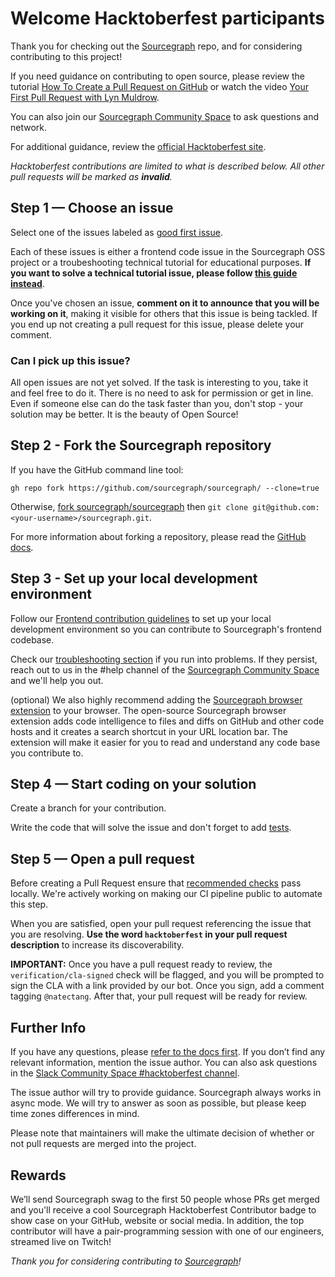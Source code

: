 # Welcome Hacktoberfest participants

Thank you for checking out the [Sourcegraph](https://sourcegraph.com) repo, and for considering contributing to this project!

If you need guidance on contributing to open source, please review the tutorial [How To Create a Pull Request on GitHub](https://www.digitalocean.com/community/tutorials/how-to-create-a-pull-request-on-github) or watch the video [Your First Pull Request with Lyn Muldrow](https://www.youtube.com/watch?v=jZtECuvNRiw).

You can also join our [Sourcegraph Community Space](https://srcgr.ph/join-community-space) to ask questions and network.

For additional guidance, review the [official Hacktoberfest site](https://hacktoberfest.digitalocean.com/).

_Hacktoberfest contributions are limited to what is described below. All other pull requests will be marked as **invalid**._

## Step 1 — Choose an issue

Select one of the issues labeled as [good first issue](https://github.com/orgs/sourcegraph/projects/210).

Each of these issues is either a frontend code issue in the Sourcegraph OSS project or a troubeshooting technical tutorial for educational purposes. **If you want to solve a technical tutorial issue, please follow [this guide instead](https://github.com/sourcegraph/learn/blob/main/docs/hacktoberfest-2021.md)**.

Once you've chosen an issue, **comment on it to announce that you will be working on it**, making it visible for others that this issue is being tackled. If you end up not creating a pull request for this issue, please delete your comment.

### Can I pick up this issue?

All open issues are not yet solved. If the task is interesting to you, take it and feel free to do it. There is no need to ask for permission or get in line. Even if someone else can do the task faster than you, don't stop - your solution may be better. It is the beauty of Open Source!

## Step 2 - Fork the Sourcegraph repository

If you have the GitHub command line tool:

`gh repo fork https://github.com/sourcegraph/sourcegraph/ --clone=true`

Otherwise, [fork sourcegraph/sourcegraph](https://github.com/sourcegraph/sourcegraph/fork) then `git clone git@github.com:<your-username>/sourcegraph.git`.

For more information about forking a repository, please read the [GitHub docs](https://docs.github.com/en/get-started/quickstart/fork-a-repo#cloning-your-forked-repository).

## Step 3 - Set up your local development environment

Follow our [Frontend contribution guidelines](https://docs.sourcegraph.com/dev/contributing/frontend_contribution) to set up your local development environment so you can contribute to Sourcegraph's frontend codebase.

Check our [troubleshooting section](https://github.com/sourcegraph/sourcegraph/blob/main/doc/dev/index.md#troubleshooting) if you run into problems. If they persist, reach out to us in the #help channel of the [Sourcegraph Community Space](https://srcgr.ph/join-community-space) and we'll help you out.

(optional) We also highly recommend adding the [Sourcegraph browser extension](https://docs.sourcegraph.com/integration/browser_extension) to your browser. The open-source Sourcegraph browser extension adds code intelligence to files and diffs on GitHub and other code hosts and it creates a search shortcut in your URL location bar. The extension will make it easier for you to read and understand any code base you contribute to.

## Step 4 — Start coding on your solution

Create a branch for your contribution.

Write the code that will solve the issue and don't forget to add [tests](https://docs.sourcegraph.com/dev/how-to/testing).

## Step 5 — Open a pull request

Before creating a Pull Request ensure that [recommended checks](https://docs.sourcegraph.com/dev/contributing/frontend_contribution#ci-checks-to-run-locally) pass locally. We're actively working on making our CI pipeline public to automate this step.

When you are satisfied, open your pull request referencing the issue that you are resolving. **Use the word `hacktoberfest` in your pull request description** to increase its discoverability.

**IMPORTANT:** Once you have a pull request ready to review, the `verification/cla-signed` check will be flagged, and you will be prompted to sign the CLA with a link provided by our bot. Once you sign, add a comment tagging `@natectang`. After that, your pull request will be ready for review.

## Further Info

If you have any questions, please [refer to the docs first](https://docs.sourcegraph.com/). If you don’t find any relevant information, mention the issue author. You can also ask questions in the [Slack Community Space #hacktoberfest channel](https://srcgr.ph/join-community-space).

The issue author will try to provide guidance. Sourcegraph always works in async mode. We will try to answer as soon as possible, but please keep time zones differences in mind.

Please note that maintainers will make the ultimate decision of whether or not pull requests are merged into the project.

## Rewards

We’ll send Sourcegraph swag to the first 50 people whose PRs get merged and you'll receive a cool Sourcegraph Hacktoberfest Contributor badge to show case on your GitHub, website or social media. In addition, the top contributor will have a pair-programming session with one of our engineers, streamed live on Twitch!

_Thank you for considering contributing to [Sourcegraph](https://sourcegraph.com)!_

